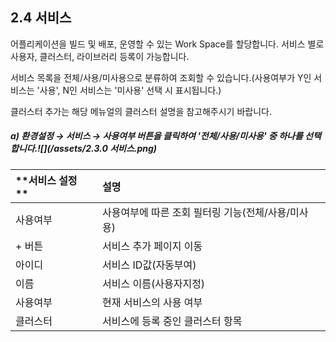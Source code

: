## 2.4 서비스

어플리케이션을 빌드 및 배포, 운영할 수 있는 Work Space를 할당합니다. 서비스 별로 사용자, 클러스터, 라이브러리 등록이 가능합니다.

서비스 목록을 전체/사용/미사용으로 분류하여 조회할 수 있습니다.\(사용여부가 Y인 서비스는 '사용', N인 서비스는 '미사용' 선택 시 표시됩니다.\)

클러스터 추가는 해당 메뉴얼의 클러스터 설명을 참고해주시기 바랍니다. 

##### a\)    환경설정 → 서비스 →  사용여부 버튼을 클릭하여 '전체/사용/미사용' 중 하나를 선택합니다.![](/assets/2.3.0 서비스.png)

| **서비스 설정 ** | **설명** |
| :--- | :--- |
| 사용여부 | 사용여부에 따른 조회 필터링 기능\(전체/사용/미사용\) |
| + 버튼 | 서비스 추가 페이지 이동 |
| 아이디 | 서비스 ID값\(자동부여\) |
| 이름 | 서비스 이름\(사용자지정\) |
| 사용여부 | 현재 서비스의 사용 여부 |
| 클러스터 | 서비스에 등록 중인 클러스터 항목 |




